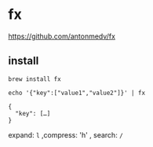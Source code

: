 # fx

https://github.com/antonmedv/fx

install
--

```console
brew install fx
```

```console
echo '{"key":["value1","value2"]}' | fx
```

```
{
  "key": […]
}
```

expand: `l` ,compress: 'h' , search: `/`
